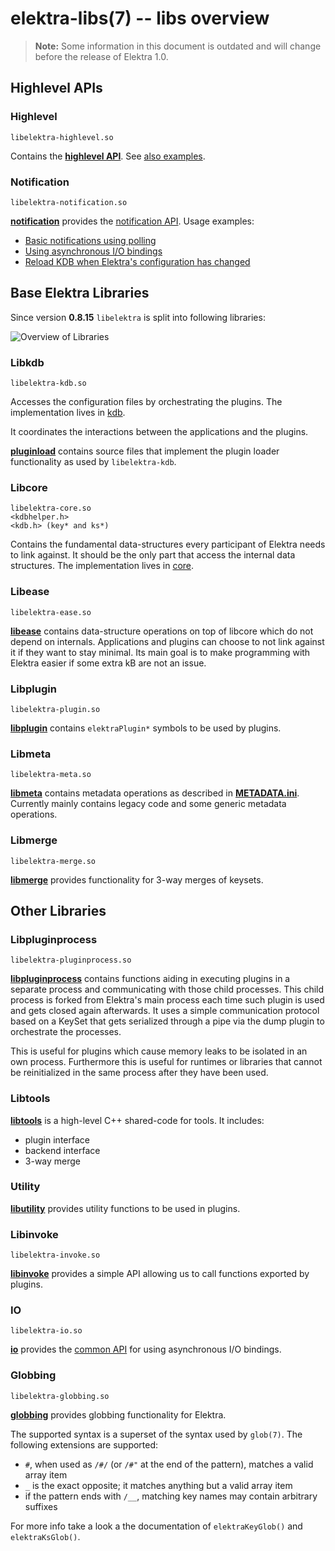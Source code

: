 # elektra-libs(7) -- libs overview

> **Note:** Some information in this document is outdated and will change before the release of Elektra 1.0.

## Highlevel APIs

### Highlevel

```
libelektra-highlevel.so
```

Contains the **[highlevel API](highlevel)**.
See [also examples](/examples/highlevel).

### Notification

```
libelektra-notification.so
```

**[notification](notification/)** provides the [notification API](https://doc.libelektra.org/api/latest/html/group__kdbnotification.html).
Usage examples:

- [Basic notifications using polling](https://www.libelektra.org/examples/notificationpolling)
- [Using asynchronous I/O bindings](https://www.libelektra.org/examples/notificationasync)
- [Reload KDB when Elektra's configuration has changed](https://www.libelektra.org/examples/notificationreload)

## Base Elektra Libraries

<!-- TODO: update section -->

Since version **0.8.15** `libelektra` is split into following libraries:

![Overview of Libraries](/doc/images/overview_libs.png)

### Libkdb

```
libelektra-kdb.so
```

Accesses the configuration files by orchestrating the plugins.
The implementation lives in [kdb](kdb).

It coordinates the interactions between the applications and the plugins.

**[pluginload](pluginload/)** contains source files that implement the plugin loader functionality as used by `libelektra-kdb`.

### Libcore

```
libelektra-core.so
<kdbhelper.h>
<kdb.h> (key* and ks*)
```

Contains the fundamental data-structures every participant of Elektra needs to link against. It should be the only part that access the internal data structures.
The implementation lives in [core](core).

### Libease

```
libelektra-ease.so
```

**[libease](ease/)** contains data-structure operations on top of libcore which do not depend on internals.
Applications and plugins can choose to not link against it if they want to stay minimal.
Its main goal is to make programming with Elektra easier if some extra kB are not an issue.

### Libplugin

```
libelektra-plugin.so
```

**[libplugin](plugin/)** contains `elektraPlugin*` symbols to be used by plugins.

### Libmeta

```
libelektra-meta.so
```

**[libmeta](meta/meta.c)** contains metadata operations as described in **[METADATA.ini](/doc/METADATA.ini)**.
Currently mainly contains legacy code and some generic metadata operations.

### Libmerge

```
libelektra-merge.so
```

**[libmerge](merge/)** provides functionality for 3-way merges of keysets.

## Other Libraries

### Libpluginprocess

```
libelektra-pluginprocess.so
```

**[libpluginprocess](pluginprocess/)** contains functions aiding in executing plugins in a separate process and communicating with those child processes.
This child process is forked from Elektra's main process each time such plugin is used and gets closed again afterwards.
It uses a simple communication protocol based on a KeySet that gets serialized through a pipe via the dump plugin to orchestrate the processes.

This is useful for plugins which cause memory leaks to be isolated in an own process.
Furthermore this is useful for runtimes or libraries that cannot be reinitialized in the same process after they have been used.

### Libtools

**[libtools](tools/)** is a high-level C++ shared-code for tools. It includes:

- plugin interface
- backend interface
- 3-way merge

### Utility

**[libutility](utility/)** provides utility functions to be used in plugins.

### Libinvoke

```
libelektra-invoke.so
```

**[libinvoke](invoke/)** provides a simple API allowing us to call functions exported by plugins.

### IO

```
libelektra-io.so
```

**[io](io/)** provides the [common API](https://doc.libelektra.org/api/latest/html/group__kdbio.html) for using asynchronous I/O bindings.

### Globbing

```
libelektra-globbing.so
```

**[globbing](globbing/)** provides globbing functionality for Elektra.

The supported syntax is a superset of the syntax used by `glob(7)`.
The following extensions are supported:

- `#`, when used as `/#/` (or `/#"` at the end of the pattern), matches a valid array item
- `_` is the exact opposite; it matches anything but a valid array item
- if the pattern ends with `/__`, matching key names may contain arbitrary suffixes

For more info take a look a the documentation of `elektraKeyGlob()` and `elektraKsGlob()`.
